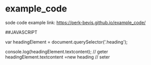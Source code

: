 # example_code
sode code example
link: https://perk-bevis.github.io/example_code/

##JAVASCRIPT

var headingElement = document.querySelector('.heading');

console.log(headingElement.textcontent); // geter 
headingElement.textcontent =new heading // seter
